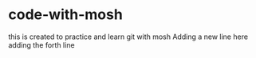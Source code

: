 # code-with-mosh
this is created to practice and learn git with mosh
Adding a new line here
adding the forth line

